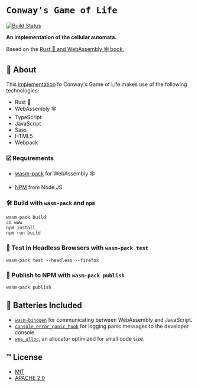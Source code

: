 # `Conway's Game of Life`

[![Build Status](https://travis-ci.com/daviur/game-of-life.svg?branch=master)](https://travis-ci.com/daviur/game-of-life)

**An implementation of the cellular automata.**

Based on the [Rust 🦀 and WebAssembly 🕸 book.](https://rustwasm.github.io/docs/book)

## 💬 About

This [implementation](https://www.davidurbina.net/game-of-life/) fo Conway's Game of Life makes use of the following technologies:

-   Rust 🦀
-   WebAssembly 🕸
-   TypeScript
-   JavaScript
-   Sass
-   HTML5
-   Webpack

### ☑️ Requirements

-   [wasm-pack](https://rustwasm.github.io/wasm-pack/installer/) for WebAssembly 🕸

-   <abbr title="Node Packet Manager">[NPM](https://www.npmjs.com/get-npm)</abbr> from Node.JS

### 🛠️ Build with `wasm-pack` and `npm`

```
wasm-pack build
cd www
npm install
npm run build
```

### 🔬 Test in Headless Browsers with `wasm-pack test`

```
wasm-pack test --headless --firefox
```

### 🎁 Publish to NPM with `wasm-pack publish`

```
wasm-pack publish
```

## 🔋 Batteries Included

-   [`wasm-bindgen`](https://github.com/rustwasm/wasm-bindgen) for communicating
    between WebAssembly and JavaScript.
-   [`console_error_panic_hook`](https://github.com/rustwasm/console_error_panic_hook)
    for logging panic messages to the developer console.
-   [`wee_alloc`](https://github.com/rustwasm/wee_alloc), an allocator optimized
    for small code size.

## ™️ License

-   [MIT](https://github.com/daviur/game-of-life/blob/master/LICENSE_MIT)
-   [APACHE 2.0](https://github.com/daviur/game-of-life/blob/master/LICENSE_APACHE)
